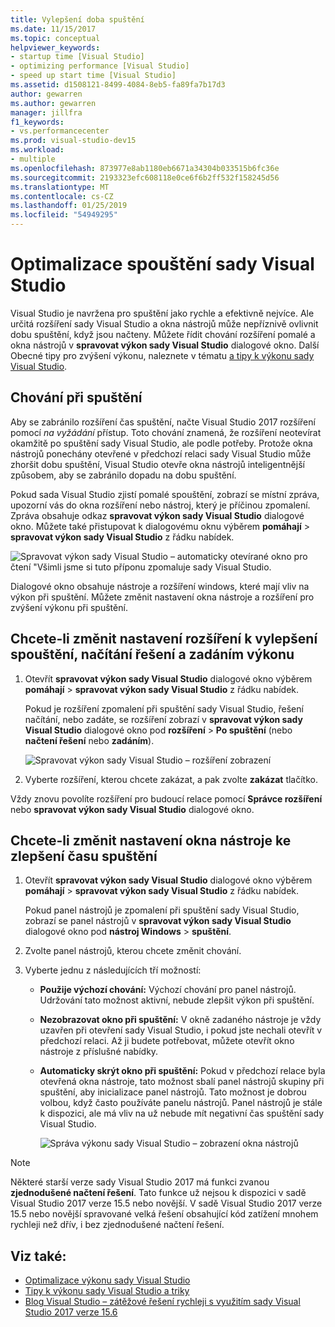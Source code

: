 ```yaml
---
title: Vylepšení doba spuštění
ms.date: 11/15/2017
ms.topic: conceptual
helpviewer_keywords:
- startup time [Visual Studio]
- optimizing performance [Visual Studio]
- speed up start time [Visual Studio]
ms.assetid: d1508121-8499-4084-8eb5-fa89fa7b17d3
author: gewarren
ms.author: gewarren
manager: jillfra
f1_keywords:
- vs.performancecenter
ms.prod: visual-studio-dev15
ms.workload:
- multiple
ms.openlocfilehash: 873977e8ab1180eb6671a34304b033515b6fc36e
ms.sourcegitcommit: 2193323efc608118e0ce6f6b2ff532f158245d56
ms.translationtype: MT
ms.contentlocale: cs-CZ
ms.lasthandoff: 01/25/2019
ms.locfileid: "54949295"
---
```

# <a name="optimize-visual-studio-startup-time"></a>Optimalizace spouštění sady Visual Studio

Visual Studio je navržena pro spuštění jako rychle a efektivně nejvíce. Ale určitá rozšíření sady Visual Studio a okna nástrojů může nepříznivě ovlivnit dobu spuštění, když jsou načteny. Můžete řídit chování rozšíření pomalé a okna nástrojů v **spravovat výkon sady Visual Studio** dialogové okno. Další Obecné tipy pro zvýšení výkonu, naleznete v tématu [a tipy k výkonu sady Visual Studio](../ide/visual-studio-performance-tips-and-tricks.md).

## <a name="startup-behavior"></a>Chování při spuštění

Aby se zabránilo rozšíření čas spuštění, načte Visual Studio 2017 rozšíření pomocí _na vyžádání_ přístup. Toto chování znamená, že rozšíření neotevírat okamžitě po spuštění sady Visual Studio, ale podle potřeby. Protože okna nástrojů ponechány otevřené v předchozí relaci sady Visual Studio může zhoršit dobu spuštění, Visual Studio otevře okna nástrojů inteligentnější způsobem, aby se zabránilo dopadu na dobu spuštění.

Pokud sada Visual Studio zjistí pomalé spouštění, zobrazí se místní zpráva, upozorní vás do okna rozšíření nebo nástroj, který je příčinou zpomalení. Zpráva obsahuje odkaz **spravovat výkon sady Visual Studio** dialogové okno. Můžete také přistupovat k dialogovému oknu výběrem **pomáhají** > **spravovat výkon sady Visual Studio** z řádku nabídek.

![Spravovat výkon sady Visual Studio – automaticky otevírané okno pro čtení "Všimli jsme si tuto příponu zpomaluje sady Visual Studio.](../ide/media/vside_perfdialog_popup.png)

Dialogové okno obsahuje nástroje a rozšíření windows, které mají vliv na výkon při spuštění. Můžete změnit nastavení okna nástroje a rozšíření pro zvýšení výkonu při spuštění.

## <a name="a-nameextensions-to-change-extension-settings-to-improve-startup-solution-load-and-typing-performance"></a><a name="extensions" />Chcete-li změnit nastavení rozšíření k vylepšení spouštění, načítání řešení a zadáním výkonu

1. Otevřít **spravovat výkon sady Visual Studio** dialogové okno výběrem **pomáhají** > **spravovat výkon sady Visual Studio** z řádku nabídek.

    Pokud je rozšíření zpomalení při spuštění sady Visual Studio, řešení načítání, nebo zadáte, se rozšíření zobrazí v **spravovat výkon sady Visual Studio** dialogové okno pod **rozšíření**  >   **Po spuštění** (nebo **načtení řešení** nebo **zadáním**).

    ![Spravovat výkon sady Visual Studio – rozšíření zobrazení](../ide/media/vside_perfdialog_extensions.png)

2. Vyberte rozšíření, kterou chcete zakázat, a pak zvolte **zakázat** tlačítko.

Vždy znovu povolíte rozšíření pro budoucí relace pomocí **Správce rozšíření** nebo **spravovat výkon sady Visual Studio** dialogové okno.

## <a name="a-nametool-windows-to-change-tool-window-settings-to-improve-startup-time"></a><a name="tool-windows" />Chcete-li změnit nastavení okna nástroje ke zlepšení času spuštění

1. Otevřít **spravovat výkon sady Visual Studio** dialogové okno výběrem **pomáhají** > **spravovat výkon sady Visual Studio** z řádku nabídek.

    Pokud panel nástrojů je zpomalení při spuštění sady Visual Studio, zobrazí se panel nástrojů v **spravovat výkon sady Visual Studio** dialogové okno pod **nástroj Windows** > **spuštění**.

2. Zvolte panel nástrojů, kterou chcete změnit chování.

3. Vyberte jednu z následujících tří možností:

   - **Použije výchozí chování:** Výchozí chování pro panel nástrojů. Udržování tato možnost aktivní, nebude zlepšit výkon při spuštění.

   - **Nezobrazovat okno při spuštění:** V okně zadaného nástroje je vždy uzavřen při otevření sady Visual Studio, i pokud jste nechali otevřít v předchozí relaci. Až ji budete potřebovat, můžete otevřít okno nástroje z příslušné nabídky.

   - **Automaticky skrýt okno při spuštění:** Pokud v předchozí relace byla otevřená okna nástroje, tato možnost sbalí panel nástrojů skupiny při spuštění, aby inicializace panel nástrojů. Tato možnost je dobrou volbou, když často používáte panelu nástrojů. Panel nástrojů je stále k dispozici, ale má vliv na už nebude mít negativní čas spuštění sady Visual Studio.

     ![Správa výkonu sady Visual Studio – zobrazení okna nástrojů](../ide/media/vside_perfdialog_toolwindows.png)

> [!NOTE]
> Některé starší verze sady Visual Studio 2017 má funkci zvanou **zjednodušené načtení řešení**. Tato funkce už nejsou k dispozici v sadě Visual Studio 2017 verze 15.5 nebo novější. V sadě Visual Studio 2017 verze 15.5 nebo novější spravované velká řešení obsahující kód zatížení mnohem rychleji než dřív, i bez zjednodušené načtení řešení.

## <a name="see-also"></a>Viz také:

- [Optimalizace výkonu sady Visual Studio](../ide/optimize-visual-studio-performance.md)
- [Tipy k výkonu sady Visual Studio a triky](../ide/visual-studio-performance-tips-and-tricks.md)
- [Blog Visual Studio – zátěžové řešení rychleji s využitím sady Visual Studio 2017 verze 15.6](https://blogs.msdn.microsoft.com/visualstudio/2018/04/04/load-solutions-faster-with-visual-studio-2017-version-15-6/)